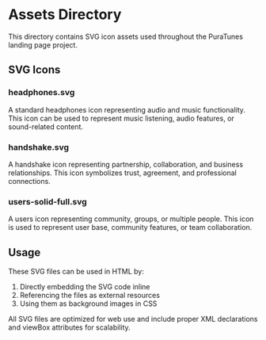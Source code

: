 # Assets Directory

This directory contains SVG icon assets used throughout the PuraTunes landing page project.

## SVG Icons

### headphones.svg
A standard headphones icon representing audio and music functionality. This icon can be used to represent music listening, audio features, or sound-related content.

### handshake.svg
A handshake icon representing partnership, collaboration, and business relationships. This icon symbolizes trust, agreement, and professional connections.

### users-solid-full.svg
A users icon representing community, groups, or multiple people. This icon is used to represent user base, community features, or team collaboration.

## Usage

These SVG files can be used in HTML by:
1. Directly embedding the SVG code inline
2. Referencing the files as external resources
3. Using them as background images in CSS

All SVG files are optimized for web use and include proper XML declarations and viewBox attributes for scalability.